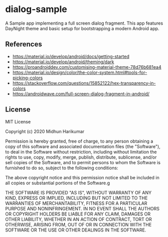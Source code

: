 # dialog-sample
A Sample app implementing a full screen dialog fragment.
This app features DayNight theme and basic setup for bootstrapping a modern Android app.

## References
 - https://material.io/develop/android/docs/getting-started
 - https://material.io/develop/android/theming/dark
 - https://proandroiddev.com/customising-material-theme-78d76b681ea4
 - https://material.io/design/color/the-color-system.html#tools-for-picking-colors
 - https://stackoverflow.com/questions/15852122/hex-transparency-in-colors
 - https://androidwave.com/full-screen-dialog-fragment-in-android/

## License
MIT License

Copyright (c) 2020 Midhun Harikumar

Permission is hereby granted, free of charge, to any person obtaining a copy of this software and associated documentation files (the "Software"), to deal in the Software without restriction, including without limitation the rights to use, copy, modify, merge, publish, distribute, sublicense, and/or sell copies of the Software, and to permit persons to whom the Software is furnished to do so, subject to the following conditions:

The above copyright notice and this permission notice shall be included in all copies or substantial portions of the Software.g

THE SOFTWARE IS PROVIDED "AS IS", WITHOUT WARRANTY OF ANY KIND, EXPRESS OR IMPLIED, INCLUDING BUT NOT LIMITED TO THE WARRANTIES OF MERCHANTABILITY, FITNESS FOR A PARTICULAR PURPOSE AND NONINFRINGEMENT. IN NO EVENT SHALL THE AUTHORS OR COPYRIGHT HOLDERS BE LIABLE FOR ANY CLAIM, DAMAGES OR OTHER LIABILITY, WHETHER IN AN ACTION OF CONTRACT, TORT OR OTHERWISE, ARISING FROM, OUT OF OR IN CONNECTION WITH THE SOFTWARE OR THE USE OR OTHER DEALINGS IN THE SOFTWARE.